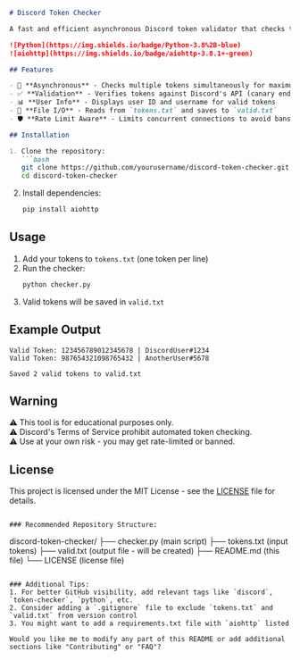 ```markdown
# Discord Token Checker

A fast and efficient asynchronous Discord token validator that checks tokens from a file and saves the working ones.

![Python](https://img.shields.io/badge/Python-3.8%2B-blue)
![aiohttp](https://img.shields.io/badge/aiohttp-3.8.1+-green)

## Features

- 🚀 **Asynchronous** - Checks multiple tokens simultaneously for maximum speed
- ✅ **Validation** - Verifies tokens against Discord's API (canary endpoint)
- 📊 **User Info** - Displays user ID and username for valid tokens
- 📁 **File I/O** - Reads from `tokens.txt` and saves to `valid.txt`
- 🛡️ **Rate Limit Aware** - Limits concurrent connections to avoid bans

## Installation

1. Clone the repository:
   ```bash
   git clone https://github.com/yourusername/discord-token-checker.git
   cd discord-token-checker
   ```

2. Install dependencies:
   ```bash
   pip install aiohttp
   ```

## Usage

1. Add your tokens to `tokens.txt` (one token per line)
2. Run the checker:
   ```bash
   python checker.py
   ```
3. Valid tokens will be saved in `valid.txt`

## Example Output

```
Valid Token: 123456789012345678 | DiscordUser#1234
Valid Token: 987654321098765432 | AnotherUser#5678

Saved 2 valid tokens to valid.txt
```

## Warning

⚠️ This tool is for educational purposes only.  
⚠️ Discord's Terms of Service prohibit automated token checking.  
⚠️ Use at your own risk - you may get rate-limited or banned.  

## License

This project is licensed under the MIT License - see the [LICENSE](LICENSE) file for details.
```

### Recommended Repository Structure:
```
discord-token-checker/
├── checker.py       (main script)
├── tokens.txt       (input tokens)
├── valid.txt        (output file - will be created)
├── README.md        (this file)
└── LICENSE          (license file)
```

### Additional Tips:
1. For better GitHub visibility, add relevant tags like `discord`, `token-checker`, `python`, etc.
2. Consider adding a `.gitignore` file to exclude `tokens.txt` and `valid.txt` from version control
3. You might want to add a requirements.txt file with `aiohttp` listed

Would you like me to modify any part of this README or add additional sections like "Contributing" or "FAQ"?
